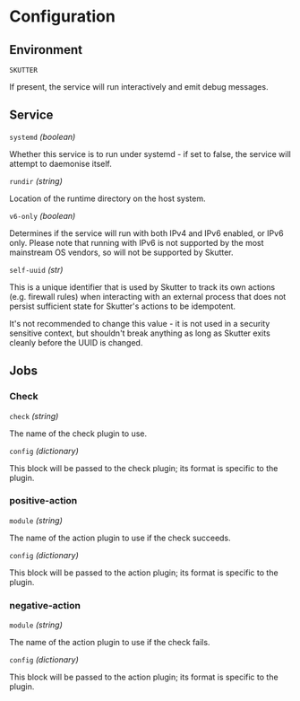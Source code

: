 # Configuration

## Environment

`SKUTTER`

If present, the service will run interactively and emit debug messages.

## Service

`systemd` _(boolean)_

Whether this service is to run under systemd - if set to false, the service will attempt to daemonise itself.

`rundir` _(string)_

Location of the runtime directory on the host system.

`v6-only` _(boolean)_

Determines if the service will run with both IPv4 and IPv6 enabled, or IPv6 only. Please note that running with IPv6 is not supported by the most mainstream OS vendors, so will not be supported by Skutter.

`self-uuid` _(str)_

This is a unique identifier that is used by Skutter to track its own actions (e.g. firewall rules) when interacting with an external process that does not persist sufficient state for Skutter's actions to be idempotent.

It's not recommended to change this value - it is not used in a security sensitive context, but shouldn't break anything as long as Skutter exits cleanly before the UUID is changed.

## Jobs

### Check

`check` _(string)_

The name of the check plugin to use.

`config` _(dictionary)_

This block will be passed to the check plugin; its format is specific to the plugin.

### positive-action

`module` _(string)_

The name of the action plugin to use if the check succeeds.

`config` _(dictionary)_

This block will be passed to the action plugin; its format is specific to the plugin.

### negative-action

`module` _(string)_

The name of the action plugin to use if the check fails.

`config` _(dictionary)_

This block will be passed to the action plugin; its format is specific to the plugin.
